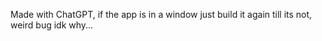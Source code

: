 Made with ChatGPT, if the app is in a window just build it again till its not, weird bug idk why...


